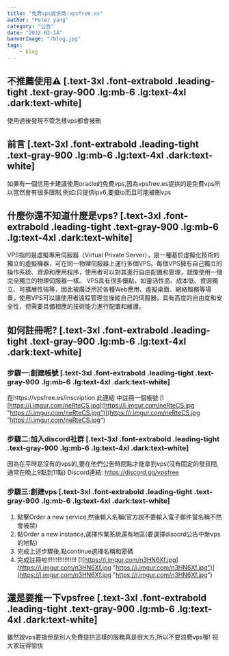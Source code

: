 ```yaml
---
title: "免費vps提供商:vpsfree.es"
author: "Peter yang"
category: "公告"
date: "2022-02-14"
bannerImage: "/blog.jpg"
tags:
    - blog
---
```

## 不推薦使用⚠️  [.text-3xl .font-extrabold .leading-tight .text-gray-900 .lg:mb-6 .lg:text-4xl .dark:text-white]
使用過後發現不管怎樣vps都會被刪
## 前言 [.text-3xl .font-extrabold .leading-tight .text-gray-900 .lg:mb-6 .lg:text-4xl .dark:text-white]
如果有一個信用卡建議使用oracle的免費vps,因為vpsfree.es提拱的是免費vps所以當然會有很多限制,例如:只提供ipv6,要搶ip而且可能被刪vps
## 什麼你還不知道什麼是vps? [.text-3xl .font-extrabold .leading-tight .text-gray-900 .lg:mb-6 .lg:text-4xl .dark:text-white]
VPS指的是虛擬專用伺服器（Virtual Private Server），是一種基於虛擬化技術的獨立的虛擬機器，可在同一物理伺服器上運行多個VPS。每個VPS擁有自己獨立的操作系統、資源和應用程序，使用者可以對其進行自由配置和管理，就像使用一個完全獨立的物理伺服器一樣。
VPS具有很多優點，如靈活性高、成本低、資源獨立、可擴展性強等，因此被廣泛用於各種Web應用、虛擬桌面、網絡服務等場景。使用VPS可以讓使用者遠程管理並操縱自己的伺服器，具有高度的自由度和安全性，但需要具備相應的技術能力進行配置和維護。
<!--truncate-->
## 如何註冊呢? [.text-3xl .font-extrabold .leading-tight .text-gray-900 .lg:mb-6 .lg:text-4xl .dark:text-white]
### 步驟一:創建帳號 [.text-3xl .font-extrabold .leading-tight .text-gray-900 .lg:mb-6 .lg:text-4xl .dark:text-white]
在https://vpsfree.es/inscription 此連結 中註冊一個帳號
[![https://i.imgur.com/neRteCS.jpg](https://i.imgur.com/neRteCS.jpg "https://i.imgur.com/neRteCS.jpg")](https://i.imgur.com/neRteCS.jpg "https://i.imgur.com/neRteCS.jpg")
### 步驟二:加入discord社群 [.text-3xl .font-extrabold .leading-tight .text-gray-900 .lg:mb-6 .lg:text-4xl .dark:text-white]
因為在平時是沒有的vps的,要在他們公告時間點才能拿到vps(沒有固定的發貨間,通常在晚上9點到11點)
Discord連結: https://discord.gg/vpsfree
### 步驟三:創建vps [.text-3xl .font-extrabold .leading-tight .text-gray-900 .lg:mb-6 .lg:text-4xl .dark:text-white]
1. 點擊Order a new service,然後輸入名稱(官方說不要輸入電子郵件當名稱不然會被禁)
2. 點Order a new instance,選擇作業系統還有地區(要選擇disocrd公告中新vps的地點)
3. 完成上述步驟後,點continue選擇名稱和密碼
4. 完成註冊啦!!!!!!!!!!!!!!!!!
[![https://i.imgur.com/n3HN6Xf.jpg](https://i.imgur.com/n3HN6Xf.jpg "https://i.imgur.com/n3HN6Xf.jpg")](https://i.imgur.com/n3HN6Xf.jpg "https://i.imgur.com/n3HN6Xf.jpg")
## 還是要推一下vpsfree [.text-3xl .font-extrabold .leading-tight .text-gray-900 .lg:mb-6 .lg:text-4xl .dark:text-white]
雖然說vps要搶但是別人免費提拱這樣的服務真是很大方,所以不要浪費vps喔!
祝大家玩得愉快
